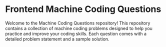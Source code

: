 # Frontend Machine Coding Questions

Welcome to the Machine Coding Questions repository! This repository contains a collection of machine coding problems designed to help you practice and improve your coding skills. Each question comes with a detailed problem statement and a sample solution.
